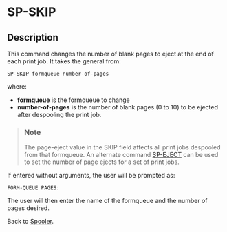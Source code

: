 # SP-SKIP

<PageHeader />

## Description

This command changes the number of blank pages to eject at the end of each print job. It takes the general from:

```
SP-SKIP formqueue number-of-pages
```

where:

- **formqueue** is the formqueue to change
- **number-of-pages** is the number of blank pages (0 to 10) to be ejected after despooling the print job.

> ### Note
>
> The page-eject value in the SKIP field affects all print jobs despooled from that formqueue. An alternate command [SP-EJECT](./../sp-eject) can be used to set the number of page ejects for a set of print jobs.

If entered without arguments, the user will be prompted as:

```
FORM-QUEUE PAGES:
```

The user will then enter the name of the formqueue and the number of pages desired.

Back to [Spooler](./../jbase-spooler).

  
<PageFooter />
